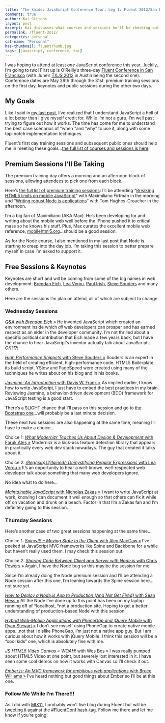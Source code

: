 ```yaml
---
title: 'The kaidez JavaScript Conference Tour: Leg 1: Fluent 2012/San Francisco'
comments: true
author: Kai Gittens
layout: post
excerpt: Kai discusses what courses and sessions he'll be checking out at the 2012 Fluent JavaScript Conference. Node, and Jasmine are a few of them.
permalink: /fluent-2012/
categories: personal
cat-name: "Personal"
has-thumbnail: fluentThumb.jpg
tags: [javascript, conference, kai]
---
```

I was hoping to attend at least *one* JavaScript conference this year…luckily, I’m going to *two*! First up is O’Reilly’s three-day [Fluent Conference in San Francisco][2] (with June’s [TXJS 2012][3] in Austin being the second one). Conference dates are May 29th through the 31st: premium training sessions on the first day, keynotes and public sessions during the other two days.


 [2]: http://fluentconf.com/fluent2012
 [3]: http://2012.texasjavascript.com/

## My Goals

Like I said in [my last post][4], I’ve realized that I understand JavaScript a hell of a lot better than I give myself credit for. While I’m not a guru, I’m well past trying to figure out how it works. The time has come for me to understand the best case scenarios of “when “and “why” to use it, along with some top-notch implementation techniques.

 [4]: http://kaidez.com/learn-javascript-before-jquery/

Fluent’s first day training sessions and subsequent public ones should help me in meeting these goals…[the full list of courses and sessions is here][5].

 [5]: http://fluentconf.com/fluent2012/public/schedule/full/public

## Premium Sessions I’ll Be Taking

The premium training day offers a morning and an afternoon block of sessions, allowing attendees to pick one from each block.

Here’s [the full list of premium training sessions][6]: I’ll be attending “[Breaking HTML5 limits on mobile JavaScript][7]” with Maximiliano Firtman in the morning and “[Writing robust Node.js applications][8]” with Tom Hughes-Croucher in the afternoon.

 [6]: http://fluentconf.com/fluent2012/public/schedule/grid/public/2012-05-29
 [7]: http://fluentconf.com/fluent2012/public/schedule/detail/24654
 [8]: http://fluentconf.com/fluent2012/public/schedule/detail/24856

I’m a big fan of Maximiliano (AKA Max). He’s been developing for and writing about the mobile web well before the iPhone pushed it to critical mass so he knows his stuff. Plus, Max curates the excellent mobile web reference, [mobilehtml5.org][9]…should be a good session.

 [9]: http://mobilehtml5.org/

As for the Node course, I also mentioned in my last post that Node is starting to creep into the day job. I’m taking this session to better prepare myself in case I’m asked to support it.

## Free Sessions & Keynotes

Keynotes are short and will be coming from some of the big names in web development: [Brendan Eich][10], [Lea Verou][11], [Paul Irish][12], [Steve Souders][13] and many others.

 [10]: http://brendaneich.com/
 [11]: http://lea.verou.me/
 [12]: http://paulirish.com/
 [13]: http://stevesouders.com/

Here are the sessions I’m plan on attend, all of which are subject to change:

### Wednesday Sessions

[*Q&A with Brendan Eich* »][14]
He invented JavaScript which created an environment inside which *all* web developers can prosper and has earned respect as an elder in the developer community. I’m not thrilled about a specific political contribution that Eich made a few years back, but I have the chance to hear JavaScript’s inventor actually talk about JavaScript…*OK?!?!*

 [14]: http://fluentconf.com/fluent2012/public/schedule/detail/24881

[*High Performance Snippets* with Steve Souders »][15]
Souders is an expert in the field of creating efficient, high-performance code. HTML5 Boilerplate, its build script, YSlow and PageSpeed were created using many of the techniques he writes about on his blog and in his books.

 [15]: http://fluentconf.com/fluent2012/public/schedule/detail/24926

[*Jasmine: An Introduction* with Davis W. Frank »][16]
As implied earlier, I know how to write JavaScript, I just have to embed the best practices in my brain. Reviewing Jasmine, a behavior-driven development (BDD) framework for JavaScript testing is a good start.

 [16]: http://fluentconf.com/fluent2012/public/schedule/detail/24713

There’s a SLIGHT chance that I’ll pass on this session and go to [the Bootstrap one][17]…will probably be a last minute decision.

 [17]: http://fluentconf.com/fluent2012/public/schedule/detail/24889

These next two sessions are also happening at the same time, meaning I’ll have to make a choice…

Choice 1:
[*What Modernizr Teaches Us About Design & Development* with Faruk Ateş »][18]
Modernizr is a kick-ass feature detection library that appears in practically every web dev stack nowadays. The guy that created it talks about it.

 [18]: http://fluentconf.com/fluent2012/public/schedule/detail/24109

Choice 2:
[*/Reg(exp){2}lained/: Demystifying Regular Expressions* with Lea Verou »][19]
It’s an opportunity to hear a well-known, well-respected web developer talk about something that many web developers ignore.

 [19]: http://fluentconf.com/fluent2012/public/schedule/detail/24929

No idea what to do here…

[*Maintainable JavaScript* with Nicholas Zakas »][20]
I want to write JavaScript at work, knowing I can document it well enough so that others can fix it while off on vacation and drunk on a beach. Factor in that I’m a Zakas fan and I’m definitely going to this session.

 [20]: http://fluentconf.com/fluent2012/public/schedule/detail/24440

### Thursday Sessions

Here’s another case of two great sessions happening at the same time…

Choice 1:
[*SpineJS – Moving State to the Client* with Alex MacCaw »][21]
I’ve peeked at JavaScript MVC frameworks like Spine and Backbone for a while but haven’t really used them. I may check this session out.

 [21]: http://fluentconf.com/fluent2012/public/schedule/detail/24877

Choice 2:
[*Sharing Code Between Client and Server with Node.js* with Chris Powers »][22]
Again, I have the Node bug so this may be the session for me.

 [22]: http://fluentconf.com/fluent2012/public/schedule/detail/24686

Since I’m already doing the Node premium session and I’ll be attending a Node session after this one, I’m leaning towards the Spine session here…not sure yet.

[*How to Deploy a Node.js App to Production (And Not Get Fired)* with Sean Hess »][23]
All the Node I’ve done up to this point has been on my laptop running off of *localhost, *not a production site. Hoping to get a better understanding of production-based Node with this session.

 [23]: http://fluentconf.com/fluent2012/public/schedule/detail/24643

[*Hybrid Web-Mobile Applications with PhoneGap and jQuery Mobile* with Ryan Stewart »][24]
I don’t see myself using PhoneGap to create native mobile apps…not that I dislike PhoneGap, I’m just not a native app guy. But I am curious about how it works with jQuery Mobile. I think this session will be a “cool kids” one, which is absolutely fine with me.

 [24]: http://fluentconf.com/fluent2012/public/schedule/detail/24474

[*JS HTML5 Video Canvas = WOAH!* with Wes Bos »][25]
I was really pumped about HTML5 Video at one point, but severely lost interested in it. I have seen some cool demos on how it works with Canvas so I’ll check it out.

 [25]: http://fluentconf.com/fluent2012/public/schedule/detail/24600

[*Ember.js: An MVC framework for ambitious web applications* with Bruce Williams »][26]
I’ve heard nothing but good things about Ember so I’ll be at this one.

 [26]: http://fluentconf.com/fluent2012/public/schedule/detail/24706

### Follow Me While I’m There!!!

As I did with [MIX11][27], I probably won’t live blog during Fluent but will be [tweeting it][28] against the [#FluentConf hash-tag][29]. Follow me there and let me know if you’re going!

 [27]: http://kaidez.com/at-mix11/
 [28]: https://twitter.com/kaidez
 [29]: https://twitter.com/#!/search/#FluentConf